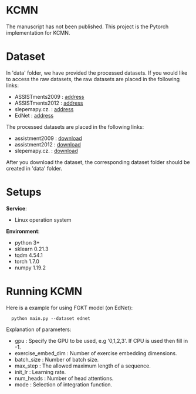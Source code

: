 # KCMN
The manuscript has not been published.
This project is the Pytorch implementation for KCMN. 

# Dataset
In 'data' folder, we have provided the processed datasets. 
If you would like to access the raw datasets, the raw datasets are placed in the following links:
* ASSISTments2009  : [address](https://sites.google.com/site/assistmentsdata/home/2009-2010-assistment-data)
* ASSISTments2012 : [address](https://sites.google.com/site/assistmentsdata/2012-13-school-data-with-affect)
* slepemapy.cz. : [address](https://www.fi.muni.cz/adaptivelearning/?a=data)
* EdNet : [address](https://github.com/riiid/ednet)

The processed datasets are placed in the following links:
* assistment2009 : [download](https://drive.google.com/drive/folders/1P98MAs_z4KiApHWri0WkNzDgIBUcMICb?usp=sharing)
* assistment2012 : [download](https://drive.google.com/drive/folders/11ukPGHez7isl6tY9Dim7Lw1PCaZUVGZd?usp=sharing)
* slepemapy.cz. : [download](https://drive.google.com/drive/folders/1oo-yuGGZo7lvNbZ_hfLW0Va68Kie7811?usp=sharing)

After you download the dataset, the corresponding dataset folder should be created in 'data' folder.

# Setups

__Service__: 
* Linux operation system

__Environment__:

* python 3+
* sklearn  0.21.3
* tqdm 4.54.1
* torch 1.7.0
* numpy 1.19.2

# Running KCMN
Here is a example for using FGKT model (on EdNet):  
```
  python main.py --dataset ednet  
```

Explanation of parameters:  
* gpu : Specify the GPU to be used, e.g '0,1,2,3'. If CPU is used then fill in -1.
* exercise_embed_dim : Number of exercise embedding dimensions.
* batch_size : Number of batch size.
* max_step : The allowed maximum length of a sequence.
* init_lr : Learning rate.
* num_heads : Number of head attentions.
* mode : Selection of integration function.


